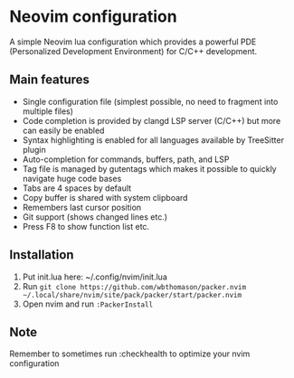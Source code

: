 # Neovim configuration

A simple Neovim lua configuration which provides a powerful PDE (Personalized Development Environment) for C/C++ development.


## Main features

 * Single configuration file (simplest possible, no need to fragment into multiple files)
 * Code completion is provided by clangd LSP server (C/C++) but more can easily be enabled
 * Syntax highlighting is enabled for all languages available by TreeSitter plugin
 * Auto-completion for commands, buffers, path, and LSP
 * Tag file is managed by gutentags which makes it possible to quickly navigate huge code bases
 * Tabs are 4 spaces by default
 * Copy buffer is shared with system clipboard
 * Remembers last cursor position
 * Git support (shows changed lines etc.)
 * Press F8 to show function list etc.


## Installation

1. Put init.lua here: ~/.config/nvim/init.lua
2. Run `git clone https://github.com/wbthomason/packer.nvim ~/.local/share/nvim/site/pack/packer/start/packer.nvim`
3. Open nvim and run `:PackerInstall`

## Note

Remember to sometimes run :checkhealth to optimize your nvim configuration
